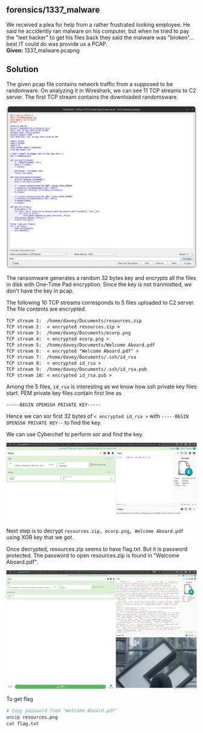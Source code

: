 ## forensics/1337_malware

We received a plea for help from a rather frustrated looking employee. He said he accidently ran malware on his computer, but when he tried to pay the "leet hacker" to get his files back they said the malware was "broken"... best IT could do was provide us a PCAP.  
**Given:** 1337_malware.pcapng

## Solution

The given pcap file contains network traffic from a supposed to be randomware. On analyzing it in Wireshark, we can see 11 TCP streams to C2 server. The first TCP stream contains the downloaded randomsware.

![Ransomware code](rans.png)

The ransomware generates a random 32 bytes key and encrypts all the files in disk with One-Time Pad encryption. Since the key is not tranmistted, we don't have the key in pcap.

The following 10 TCP streams corresponds to 5 files uploaded to C2 server. The file contents are encrypted.
```
TCP stream 1:  /home/davey/Documents/resources.zip
TCP stream 2:  < encrypted resources.zip >
TCP stream 3:  /home/davey/Documents/ecorp.png
TCP stream 4:  < encrypted ecorp.png >
TCP stream 5:  /home/davey/Documents/Welcome Aboard.pdf
TCP stream 6:  < encrypted "Welcome Aboard.pdf" >
TCP stream 7:  /home/davey/Documents/.ssh/id_rsa
TCP stream 8:  < encrypted id_rsa >
TCP stream 9:  /home/davey/Documents/.ssh/id_rsa.pub
TCP stream 10: < encrypted id_rsa.pub >
```
Among the 5 files, `id_rsa` is interesting as we know how ssh private key files start. PEM private key files contain first line as
```
-----BEGIN OPENSSH PRIVATE KEY-----
```

Hence we can xor first 32 bytes of  `< encrypted id_rsa >` with `-----BEGIN OPENSSH PRIVATE KEY--` to find the key.

We can use Cyberchef to perform xor and find the key.

![XOR key](xor-key.png)

Next step is to decrypt `resources.zip, ecorp.png, Welcome Aboard.pdf` using XOR key that we got.

Once decrypted, resources.zip seems to have flag.txt. But it is password protected. The password to open resources.zip is found in "Welcome Aboard.pdf". 

![ecorp.png](ecorp-dec.png)

To get flag
```bash
# Copy password from "Welcome Aboard.pdf"
unzip resources.png
cat flag.txt
```